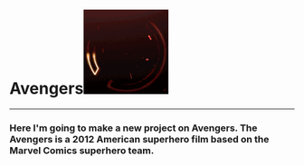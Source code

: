 # Avengers![alt text](image.png)
---
### Here I'm going to make a new project on Avengers. The Avengers is a 2012 American superhero film based on the Marvel Comics superhero team.

